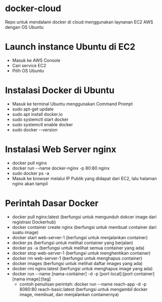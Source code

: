 # docker-cloud
Repo untuk mendalami docker di cloud menggunakan laynanan EC2 AWS dengan OS Ubuntu
# Launch instance Ubuntu di EC2
- Masuk ke AWS Console
- Cari service EC2
- Pilih OS Ubuntu
# Instalasi Docker di Ubuntu
- Masuk ke terminal Ubuntu menggunakan Command Prompt
- sudo apt-get update
- sudo apt install docker.io
- sudo systemctl start docker
- sudo systemctl enable docker
- sudo docker --version
# Instalasi Web Server nginx
- docker pull nginx
- docker run --name docker-nginx -p 80:80 nginx
- sudo docker ps -a
- Masuk ke browser melalui IP Publik yang didapat dari EC2, lalu halaman nginx akan tampil
# Perintah Dasar Docker
- docker pull nginx:latest (berfungsi untuk mengunduh dokcer image dari registrasi Dockerhub)
- docker container create nginx (berfungsi untuk membuat container dari suatu image)
- docker start web-server-1 (berfungsi untuk menjalankan container)
- docker ps (berfungsi untuk melihat container yang berjalan)
- docker ps -a (berfungsi untuk melihat semua container yang ada)
- docker stop web-server-1 (berfungsi untuk menghentikan container)
- docker rm web-server-1 (berfungsi untuk menghapus container)
- docker images (berfungsi untuk melihat daftar images yang ada)
- docker rmi nginx:latest (berfungsi untuk menghapus image yang ada)
- docker run --name [nama-container] -d -p [port local]:[port container] [nama image]:[tag]
  - contoh penulisan perintah: docker run --name reach-app -d -p 8080:80 reach-basic:latest (berfungsi untuk mengambil docker image, membuat, dan menjalankan containernya)
